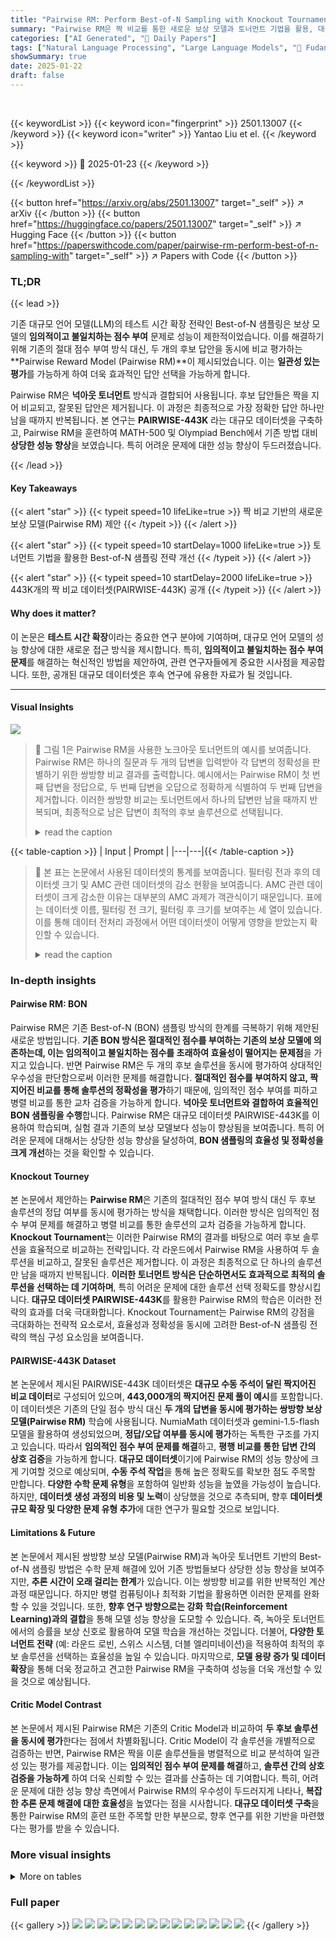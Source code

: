 ```yaml
---
title: "Pairwise RM: Perform Best-of-N Sampling with Knockout Tournament"
summary: "Pairwise RM은 짝 비교를 통한 새로운 보상 모델과 토너먼트 기법을 활용, 대규모 언어 모델의 테스트 시간 성능을 크게 향상시켰습니다."
categories: ["AI Generated", "🤗 Daily Papers"]
tags: ["Natural Language Processing", "Large Language Models", "🏢 Fudan University",]
showSummary: true
date: 2025-01-22
draft: false
---
```


<br>

{{< keywordList >}}
{{< keyword icon="fingerprint" >}} 2501.13007 {{< /keyword >}}
{{< keyword icon="writer" >}} Yantao Liu et el. {{< /keyword >}}
 
{{< keyword >}} 🤗 2025-01-23 {{< /keyword >}}
 
{{< /keywordList >}}

{{< button href="https://arxiv.org/abs/2501.13007" target="_self" >}}
↗ arXiv
{{< /button >}}
{{< button href="https://huggingface.co/papers/2501.13007" target="_self" >}}
↗ Hugging Face
{{< /button >}}
{{< button href="https://paperswithcode.com/paper/pairwise-rm-perform-best-of-n-sampling-with" target="_self" >}}
↗ Papers with Code
{{< /button >}}




### TL;DR


{{< lead >}}

기존 대규모 언어 모델(LLM)의 테스트 시간 확장 전략인 Best-of-N 샘플링은 보상 모델의 **임의적이고 불일치하는 점수 부여** 문제로 성능이 제한적이었습니다.  이를 해결하기 위해 기존의 절대 점수 부여 방식 대신, 두 개의 후보 답안을 동시에 비교 평가하는 **Pairwise Reward Model (Pairwise RM)**이 제시되었습니다.  이는 **일관성 있는 평가**를 가능하게 하여 더욱 효과적인 답안 선택을 가능하게 합니다. 

Pairwise RM은 **넉아웃 토너먼트** 방식과 결합되어 사용됩니다.  후보 답안들은 짝을 지어 비교되고, 잘못된 답안은 제거됩니다.  이 과정은 최종적으로 가장 정확한 답안 하나만 남을 때까지 반복됩니다.  본 연구는  **PAIRWISE-443K** 라는 대규모 데이터셋을 구축하고, Pairwise RM을 훈련하여 MATH-500 및 Olympiad Bench에서 기존 방법 대비 **상당한 성능 향상**을 보였습니다. 특히 어려운 문제에 대한 성능 향상이 두드러졌습니다.

{{< /lead >}}


#### Key Takeaways

{{< alert "star" >}}
{{< typeit speed=10 lifeLike=true >}} 짝 비교 기반의 새로운 보상 모델(Pairwise RM) 제안 {{< /typeit >}}
{{< /alert >}}

{{< alert "star" >}}
{{< typeit speed=10 startDelay=1000 lifeLike=true >}} 토너먼트 기법을 활용한 Best-of-N 샘플링 전략 개선 {{< /typeit >}}
{{< /alert >}}

{{< alert "star" >}}
{{< typeit speed=10 startDelay=2000 lifeLike=true >}} 443K개의 짝 비교 데이터셋(PAIRWISE-443K) 공개 {{< /typeit >}}
{{< /alert >}}

#### Why does it matter?
이 논문은 **테스트 시간 확장**이라는 중요한 연구 분야에 기여하며, 대규모 언어 모델의 성능 향상에 대한 새로운 접근 방식을 제시합니다. 특히, **임의적이고 불일치하는 점수 부여 문제**를 해결하는 혁신적인 방법을 제안하여, 관련 연구자들에게 중요한 시사점을 제공합니다. 또한, 공개된 대규모 데이터셋은 후속 연구에 유용한 자료가 될 것입니다.

------
#### Visual Insights



![](https://arxiv.org/html/2501.13007/x3.png)

> 🔼 그림 1은 Pairwise RM을 사용한 노크아웃 토너먼트의 예시를 보여줍니다.  Pairwise RM은 하나의 질문과 두 개의 답변을 입력받아 각 답변의 정확성을 판별하기 위한 쌍방향 비교 결과를 출력합니다.  예시에서는 Pairwise RM이 첫 번째 답변을 정답으로, 두 번째 답변을 오답으로 정확하게 식별하여 두 번째 답변을 제거합니다. 이러한 쌍방향 비교는 토너먼트에서 하나의 답변만 남을 때까지 반복되며,  최종적으로 남은 답변이 최적의 후보 솔루션으로 선택됩니다.
> <details>
> <summary>read the caption</summary>
> Figure 1:  An example of the knockout tournament with the Pairwise RM. Pairwise RM takes one question and two responses as the input prompt, and outputs the pairwise comparison results to determine the correctness of the responses. The Pairwise RM correctly identifies the first response as correct and the second response as incorrect, leading to the elimination of the second response. Such pairwise comparisons iteratively proceed in the knockout tournament until only one response remains. The final response is selected as the best candidate solution.
> </details>





{{< table-caption >}}
| Input | Prompt |
|---|---|{{< /table-caption >}}

> 🔼 본 표는 논문에서 사용된 데이터셋의 통계를 보여줍니다. 필터링 전과 후의 데이터셋 크기 및 AMC 관련 데이터셋의 감소 현황을 보여줍니다. AMC 관련 데이터셋이 크게 감소한 이유는 대부분의 AMC 과제가 객관식이기 때문입니다.  표에는 데이터셋 이름, 필터링 전 크기, 필터링 후 크기를 보여주는 세 열이 있습니다. 이를 통해 데이터 전처리 과정에서 어떤 데이터셋이 어떻게 영향을 받았는지 확인할 수 있습니다.
> <details>
> <summary>read the caption</summary>
> Table 1: Statistics of the datasets before and after filtering. AMC-related datasets shrink significantly because most AMC tasks are multiple-choice.
> </details>





### In-depth insights


#### Pairwise RM: BON
Pairwise RM은 기존 Best-of-N (BON) 샘플링 방식의 한계를 극복하기 위해 제안된 새로운 방법입니다. **기존 BON 방식은 절대적인 점수를 부여하는 기존의 보상 모델에 의존하는데, 이는 임의적이고 불일치하는 점수를 초래하여 효율성이 떨어지는 문제점**을 가지고 있습니다. 반면 Pairwise RM은 두 개의 후보 솔루션을 동시에 평가하여 상대적인 우수성을 판단함으로써 이러한 문제를 해결합니다. **절대적인 점수를 부여하지 않고, 짝지어진 비교를 통해 솔루션의 정확성을 평가**하기 때문에, 임의적인 점수 부여를 피하고 병렬 비교를 통한 교차 검증을 가능하게 합니다.  **넉아웃 토너먼트와 결합하여 효율적인 BON 샘플링을 수행**합니다.  Pairwise RM은 대규모 데이터셋 PAIRWISE-443K를 이용하여 학습되며, 실험 결과 기존의 보상 모델보다 성능이 향상됨을 보여줍니다. 특히 어려운 문제에 대해서는 상당한 성능 향상을 달성하여, **BON 샘플링의 효율성 및 정확성을 크게 개선**하는 것을 확인할 수 있습니다.

#### Knockout Tourney
본 논문에서 제안하는 **Pairwise RM**은 기존의 절대적인 점수 부여 방식 대신 두 후보 솔루션의 정답 여부를 동시에 평가하는 방식을 채택합니다.  이러한 방식은 임의적인 점수 부여 문제를 해결하고 병렬 비교를 통한 솔루션의 교차 검증을 가능하게 합니다.  **Knockout Tournament**는 이러한 Pairwise RM의 결과를 바탕으로 여러 후보 솔루션을 효율적으로 비교하는 전략입니다.  각 라운드에서 Pairwise RM을 사용하여 두 솔루션을 비교하고, 잘못된 솔루션은 제거합니다.  이 과정은 최종적으로 단 하나의 솔루션만 남을 때까지 반복됩니다.  **이러한 토너먼트 방식은 단순하면서도 효과적으로 최적의 솔루션을 선택하는 데 기여하며**, 특히 어려운 문제에 대한 솔루션 선택 정확도를 향상시킵니다.  **대규모 데이터셋 PAIRWISE-443K**를 활용한 Pairwise RM의 학습은 이러한 전략의 효과를 더욱 극대화합니다.  Knockout Tournament는 Pairwise RM의 강점을 극대화하는 전략적 요소로서, 효율성과 정확성을 동시에 고려한 Best-of-N 샘플링 전략의 핵심 구성 요소임을 보여줍니다.

#### PAIRWISE-443K Dataset
본 논문에서 제시된 PAIRWISE-443K 데이터셋은 **대규모 수동 주석이 달린 짝지어진 비교 데이터**로 구성되어 있으며, **443,000개의 짝지어진 문제 풀이 예시**를 포함합니다. 이 데이터셋은 기존의 단일 점수 방식 대신 **두 개의 답변을 동시에 평가하는 쌍방향 보상 모델(Pairwise RM)** 학습에 사용됩니다.  NumiaMath 데이터셋과 gemini-1.5-flash 모델을 활용하여 생성되었으며,  **정답/오답 여부를 동시에 평가**하는 독특한 구조를 가지고 있습니다.  따라서 **임의적인 점수 부여 문제를 해결**하고, **평행 비교를 통한 답변 간의 상호 검증**을 가능하게 합니다.  **대규모 데이터셋**이기에 Pairwise RM의 성능 향상에 크게 기여할 것으로 예상되며,  **수동 주석 작업**을 통해 높은 정확도를 확보한 점도 주목할 만합니다.  **다양한 수학 문제 유형**을 포함하여 일반화 성능을 높였을 가능성이 높습니다. 하지만, **데이터셋 생성 과정의 비용 및 노력**이 상당했을 것으로 추측되며, 향후 **데이터셋 규모 확장 및 다양한 문제 유형 추가**에 대한 연구가 필요할 것으로 보입니다.

#### Limitations & Future
본 논문에서 제시된 쌍방향 보상 모델(Pairwise RM)과 녹아웃 토너먼트 기반의 Best-of-N 샘플링 방법은 수학 문제 해결에 있어 기존 방법들보다 상당한 성능 향상을 보여주지만, **추론 시간이 오래 걸리는 한계**가 있습니다. 이는 쌍방향 비교를 위한 반복적인 계산 과정 때문입니다.  하지만 병렬 컴퓨팅이나 최적화 기법을 활용하면 이러한 문제를 완화할 수 있을 것입니다. 또한,  **향후 연구 방향으로는 강화 학습(Reinforcement Learning)과의 결합**을 통해 모델 성능 향상을 도모할 수 있습니다. 즉, 녹아웃 토너먼트에서의 승률을 보상 신호로 활용하여 모델 학습을 개선하는 것입니다.  더불어, **다양한 토너먼트 전략** (예: 라운드 로빈, 스위스 시스템, 더블 엘리미네이션)을 적용하여 최적의 후보 솔루션을 선택하는 효율성을 높일 수 있습니다.  마지막으로, **모델 용량 증가 및 데이터 확장**을 통해 더욱 정교하고 견고한 Pairwise RM을 구축하여 성능을 더욱 개선할 수 있을 것으로 예상됩니다.

#### Critic Model Contrast
본 논문에서 제시된 Pairwise RM은 기존의 Critic Model과 비교하여 **두 후보 솔루션을 동시에 평가**한다는 점에서 차별화됩니다.  Critic Model이 각 솔루션을 개별적으로 검증하는 반면, Pairwise RM은 짝을 이룬 솔루션들을 병렬적으로 비교 분석하여 일관성 있는 평가를 제공합니다. 이는 **임의적인 점수 부여 문제를 해결**하고, **솔루션 간의 상호 검증을 가능하게** 하여 더욱 신뢰할 수 있는 결과를 산출하는 데 기여합니다. 특히, 어려운 문제에 대한 성능 향상 측면에서 Pairwise RM의 우수성이 두드러지게 나타나, **복잡한 추론 문제 해결에 대한 효율성**을 높였다는 점을 시사합니다.  **대규모 데이터셋 구축**을 통한 Pairwise RM의 훈련 또한 주목할 만한 부분으로,  향후 연구를 위한 기반을 마련했다는 평가를 받을 수 있습니다.


### More visual insights




<details>
<summary>More on tables
</summary>


{{< table-caption >}}
| Pairwise | Comparison |
|---|---|{{< /table-caption >}}
> 🔼 표 2는 세 가지 다른 LLMs (Llama-3.1-8B-Inst, Qwen-2.5-7B-Inst, Llama-3.1-70B-Inst)을 사용하여 MATH-500 및 Olympiad Bench 데이터셋에서 다양한 보상 모델의 Best-of-N 샘플링 성능을 보여줍니다. 결과는 정확도(accuracy)로 보고되며, 각 LLM의 Pass@1 정확도는 MATH-500에서 각각 42.0, 73.6, 59.2이고, Olympiad Bench에서는 각각 12.3, 35.7, 25.9입니다. @16, @32, @64는 각각 Best-of-16, Best-of-32, Best-of-64 샘플링에 대한 정확도를 나타냅니다. 최고 결과는 굵게 표시되고, 두 번째로 좋은 결과는 밑줄이 그어져 있습니다.
> <details>
> <summary>read the caption</summary>
> Table 2: Different reward models’ best-of-N sampling performance on MATH-500 and Olympiad Bench with three different LLMs: Llama-3.1-8B-Inst, Qwen-2.5-7B-Inst, and Llama-3.1-70B-Inst. The results are reported in terms of accuracy. The pass@1 accuracy of these three LLMs are 42.0, 73.6, and 59.2 on MATH-500, and 12.3, 35.7, and 25.9 on Olympiad Bench, respectively. @16, @32, and @64 denote the accuracy with Best-of-16, Best-of-32, and Best-of-64 sampling, respectively. The best results are in bold, and the second-best results are underlined.
> </details>

{{< table-caption >}}
| Dataset | Original Count | Filtered Count |
|---|---|---|
| AMC/AIME | 4,070 | 289 |
| AoPS Forum | 30,192 | 9,017 |
| Chinese K-12 | 276,554 | 63,779 |
| GSM8K | 7,342 | 6,539 |
| Math | 7,477 | 5,988 |
| Olympiads | 150,563 | 52,766 |
| ORCA Math | 153,314 | 149,550 |
| Synthetic AMC | 62,108 | 94 |
| Synthetic Math | 167,874 | 136,921 |
| **Total** | **859,494** | **425,943** |{{< /table-caption >}}
> 🔼 이 표는 Pairwise RM과 LLM-as-a-Judge 모델의 정확성 검증 성능을 MATH-500 및 Olympiad 데이터셋에서 비교한 결과를 보여줍니다. Qwen-2.5-7B-Instruct 모델을 사용하여 후보 답변을 생성했으며, 정확도를 측정하여 비교하였습니다.
> <details>
> <summary>read the caption</summary>
> Table 3:  Comparison of the Pairwise RM and LLM-as-a-Judge on the MATH-500 and Olympiad datasets on correctness verification task. Candidates are generated by Qwen-2.5-7B-Instruct. Accuracy is reported.
> </details>

{{< table-caption >}}
| Type | Reward Model | Llama-3.1-8B-Inst@16 | Llama-3.1-8B-Inst@32 | Llama-3.1-8B-Inst@64 | Qwen-2.5-7B-Inst@16 | Qwen-2.5-7B-Inst@32 | Qwen-2.5-7B-Inst@64 | Llama-3.1-70B-Inst@16 | Llama-3.1-70B-Inst@32 | Llama-3.1-70B-Inst@64 | Avg. |
|---|---|---|---|---|---|---|---|---|---|---|---| 
| *MATH-500* |  |  |  |  |  |  |  |  |  |  |  |
| **ORM** | ArmoRM-Llama3-8B | 51.6 | 49.2 | 49.8 | 77.6 | 77.4 | 76.4 | 64.8 | 64.8 | 65.8 | 64.2 |
|  | SkyworkRM-Llama3.1-8B | 51.4 | 51.0 | 51.0 | 77.6 | 76.4 | 78.0 | 66.4 | 66.6 | 67.4 | 65.1 |
|  | EurusRM-7B | 55.2 | 53.4 | 53.4 | 76.6 | 77.0 | 77.4 | 68.0 | 66.6 | 67.6 | 66.1 |
| **PRM** | Math-Shepherd-7B | 49.5 | 50.1 | 49.2 | 74.7 | 75.3 | 75.9 | 63.5 | 62.8 | 63.6 | 62.7 |
|  | RLHFlow-8B-Mistral-Data | 51.0 | 51.0 | 50.2 | 75.4 | 76.2 | 76.6 | 64.0 | 63.0 | 64.8 | 63.6 |
|  | RLHFlow-8B-DS-Data | 55.2 | 57.0 | 56.2 | 75.8 | 76.0 | 76.2 | 66.2 | 66.4 | 65.4 | 66.0 |
|  | RLHFlow-8B-LLaMA-Data | 55.5 | 56.8 | 56.0 | 76.0 | 76.3 | 76.5 | 66.7 | 67.0 | 66.0 | 66.3 |
|  | Majority Voting | 57.0 | 58.8 | 58.8 | 77.4 | 77.6 | 78.0 | 70.2 | 72.8 | 73.6 | 69.4 |
|  | Pairwise RM & Knockout | 61.0 | 64.6 | 65.6 | 80.2 | 79.8 | 80.4 | 72.2 | 75.6 | 77.4 | 73.0 |
| *Olympiad Bench* |  |  |  |  |  |  |  |  |  |  |  |
| **ORM** | ArmoRM-Llama3-8B | 16.1 | 15.9 | 16.7 | 39.3 | 40.1 | 40.4 | 29.2 | 29.8 | 30.1 | 28.7 |
|  | SkyworkRM-Llama3.1-8B | 19.9 | 20.0 | 18.7 | 39.9 | 40.0 | 41.0 | 29.8 | 30.4 | 29.8 | 29.4 |
|  | EurusRM-7B | 20.4 | 19.6 | 20.1 | 37.9 | 39.4 | 39.1 | 30.1 | 30.7 | 32.4 | 30.0 |
| **PRM** | Math-Shepherd-7B | 15.2 | 13.7 | 13.1 | 34.8 | 34.5 | 35.1 | 25.3 | 26.0 | 24.1 | 24.6 |
|  | RLHFlow-8B-Mistral-Data | 16.4 | 14.5 | 14.5 | 36.1 | 35.9 | 36.3 | 26.7 | 27.1 | 25.2 | 25.9 |
|  | RLHFlow-8B-DS-Data | 18.5 | 19.6 | 19.3 | 35.4 | 34.8 | 34.2 | 28.9 | 29.5 | 30.1 | 27.8 |
|  | RLHFlow-8B-LLaMA-Data | 18.7 | 20.0 | 19.7 | 35.8 | 35.2 | 34.7 | 29.1 | 29.4 | 30.3 | 28.1 |
|  | Majority Voting | 20.3 | 22.4 | 23.3 | 40.0 | 40.7 | 39.9 | 35.6 | 35.9 | 36.7 | 32.8 |
|  | Pairwise RM & Knockout | 22.7 | 24.9 | 25.5 | 41.9 | 40.2 | 41.2 | 33.9 | 36.7 | 37.8 | 33.9 |{{< /table-caption >}}
> 🔼 표 4는 Pairwise RM을 위한 프롬프트 템플릿을 보여줍니다.  {question}, {response_a}, {response_b}는 각각 수학 문제, 응답 A, 응답 B를 나타내는 자리 표시자입니다. 이 템플릿은 두 응답의 정확성을 평가하고 각 응답의 정확성을 단계별로 검증하는 방법을 설명합니다. 단계별 검증 후 각 응답에 대한 최종 정확성 판단을 제공합니다.
> <details>
> <summary>read the caption</summary>
> Table 4:  Prompt Template for Pairwise RM, the {question}, {response_a}, and {response_b} are placeholders for the math question, response A, and response B, respectively.
> </details>

{{< table-caption >}}
| Model | MATH | Olympiad | Avg. |
|---|---|---|---| 
| LLM-as-a-Judge | 67.7 | 56.9 | 62.3 |
| Pairwise RM | 70.4 | 64.2 | 67.3 |{{< /table-caption >}}
> 🔼 이 표는 낮은 품질, 증명 기반 또는 선택형 문제들을 제거하기 위해 데이터셋에 적용된 필터링 기준들을 보여줍니다.  각 필터링 유형(잘못된 품질의 문제, 답변에서 등식, 다중 질문, 예/아니오 질문, 텍스트 답변, 증명 문제, 선택형 질문)에 대한 구체적인 기준들이 명시되어 있습니다.  이러한 기준들을 적용함으로써, 데이터셋의 품질을 높이고 분석의 정확성을 향상시키는 데 기여합니다.
> <details>
> <summary>read the caption</summary>
> Table 5: Filtering criteria applied to the dataset to remove low-quality, proof-based, or multiple-choice problems.
> </details>

</details>




### Full paper

{{< gallery >}}
<img src="paper_images/1.png" class="grid-w50 md:grid-w33 xl:grid-w25" />
<img src="paper_images/2.png" class="grid-w50 md:grid-w33 xl:grid-w25" />
<img src="paper_images/3.png" class="grid-w50 md:grid-w33 xl:grid-w25" />
<img src="paper_images/4.png" class="grid-w50 md:grid-w33 xl:grid-w25" />
<img src="paper_images/5.png" class="grid-w50 md:grid-w33 xl:grid-w25" />
<img src="paper_images/6.png" class="grid-w50 md:grid-w33 xl:grid-w25" />
<img src="paper_images/7.png" class="grid-w50 md:grid-w33 xl:grid-w25" />
<img src="paper_images/8.png" class="grid-w50 md:grid-w33 xl:grid-w25" />
<img src="paper_images/9.png" class="grid-w50 md:grid-w33 xl:grid-w25" />
<img src="paper_images/10.png" class="grid-w50 md:grid-w33 xl:grid-w25" />
<img src="paper_images/11.png" class="grid-w50 md:grid-w33 xl:grid-w25" />
<img src="paper_images/12.png" class="grid-w50 md:grid-w33 xl:grid-w25" />
<img src="paper_images/13.png" class="grid-w50 md:grid-w33 xl:grid-w25" />
<img src="paper_images/14.png" class="grid-w50 md:grid-w33 xl:grid-w25" />
{{< /gallery >}}